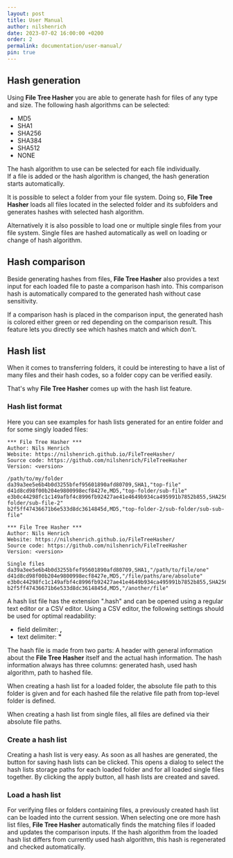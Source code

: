 ```yaml
---
layout: post
title: User Manual
author: nilshenrich
date: 2023-07-02 16:00:00 +0200
order: 2
permalink: documentation/user-manual/
pin: true
---
```


## Hash generation

Using **File Tree Hasher** you are able to generate hash for files of any type and size. The following hash algorithms can be selected:
- MD5
- SHA1
- SHA256
- SHA384
- SHA512
- NONE

The hash algorithm to use can be selected for each file individually.\
If a file is added or the hash algorithm is changed, the hash generation starts automatically.

It is possible to select a folder from your file system. Doing so, **File Tree Hasher** loads all files located in the selected folder and its subfolders and generates hashes with selected hash algorithm.

Alternatively it is also possible to load one or multiple single files from your file system. Single files are hashed automatically as well on loading or change of hash algorithm.

## Hash comparison

Beside generating hashes from files, **File Tree Hasher** also provides a text input for each loaded file to paste a comparison hash into. This comparison hash is automatically compared to the generated hash without case sensitivity.

If a comparison hash is placed in the comparison input, the generated hash is colored either green or red depending on the comparison result. This feature lets you directly see which hashes match and which don't.

## Hash list

When it comes to transferring folders, it could be interesting to have a list of many files and their hash codes, so a folder copy can be verified easily.

That's why **File Tree Hasher** comes up with the hash list feature.

### Hash list format

Here you can see examples for hash lists generated for an entire folder and for some singly loaded files:

```
*** File Tree Hasher ***
Author: Nils Henrich
Website: https://nilshenrich.github.io/FileTreeHasher/
Source code: https://github.com/nilshenrich/FileTreeHasher
Version: <version>

/path/to/my/folder
da39a3ee5e6b4b0d3255bfef95601890afd80709,SHA1,"top-file"
d41d8cd98f00b204e9800998ecf8427e,MD5,"top-folder/sub-file"
e3b0c44298fc1c149afbf4c8996fb92427ae41e4649b934ca495991b7852b855,SHA256,"top-folder/sub-file-2"
b2f5ff47436671b6e533d8dc3614845d,MD5,"top-folder-2/sub-folder/sub-sub-file"
```

```
*** File Tree Hasher ***
Author: Nils Henrich
Website: https://nilshenrich.github.io/FileTreeHasher/
Source code: https://github.com/nilshenrich/FileTreeHasher
Version: <version>

Single files
da39a3ee5e6b4b0d3255bfef95601890afd80709,SHA1,"/path/to/file/one"
d41d8cd98f00b204e9800998ecf8427e,MD5,"/file/paths/are/absolute"
e3b0c44298fc1c149afbf4c8996fb92427ae41e4649b934ca495991b7852b855,SHA256,"/no/need/to/be/in/same/directory"
b2f5ff47436671b6e533d8dc3614845d,MD5,"/another/file"
```

A hash list file has the extension ".hash" and can be opened using a regular text editor or a CSV editor. Using a CSV editor, the following settings should be used for optimal readability:
- field delimiter: **,**
- text delimiter: **"**

The hash file is made from two parts: A header with general information about the **File Tree Hasher** itself and the actual hash information. The hash information always has three columns: generated hash, used hash algorithm, path to hashed file.

When creating a hash list for a loaded folder, the absolute file path to this folder is given and for each hashed file the relative file path from top-level folder is defined.

When creating a hash list from single files, all files are defined via their absolute file paths.

### Create a hash list

Creating a hash list is very easy. As soon as all hashes are generated, the button for saving hash lists can be clicked. This opens a dialog to select the hash lists storage paths for each loaded folder and for all loaded single files together. By clicking the apply button, all hash lists are created and saved.

### Load a hash list

For verifying files or folders containing files, a previously created hash list can be loaded into the current session. When selecting one ore more hash list files, **File Tree Hasher** automatically finds the matching files if loaded and updates the comparison inputs. If the hash algorithm from the loaded hash list differs from currently used hash algorithm, this hash is regenerated and checked automatically.
